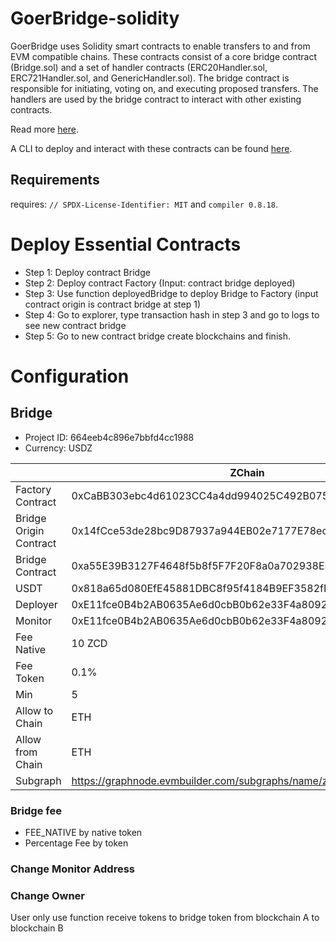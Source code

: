 # GoerBridge-solidity

GoerBridge uses Solidity smart contracts to enable transfers to and from EVM compatible chains. These contracts consist of a core bridge contract (Bridge.sol) and a set of handler contracts (ERC20Handler.sol, ERC721Handler.sol, and GenericHandler.sol). The bridge contract is responsible for initiating, voting on, and executing proposed transfers. The handlers are used by the bridge contract to interact with other existing contracts.

Read more [here]().

A CLI to deploy and interact with these contracts can be found [here](https://github.com/tdkhoa2002/bridge-evm).

## Requirements
requires:   `// SPDX-License-Identifier: MIT` and `compiler 0.8.18`.

# Deploy Essential Contracts
- Step 1: Deploy contract Bridge
- Step 2: Deploy contract Factory (Input: contract bridge deployed)
- Step 3: Use function deployedBridge to deploy Bridge to Factory (input contract origin is contract bridge at step 1)
- Step 4: Go to explorer, type transaction hash in step 3 and go to logs to see new contract bridge
- Step 5: Go to new contract bridge create blockchains and finish.

# Configuration
## Bridge
- Project ID: 664eeb4c896e7bbfd4cc1988
- Currency: USDZ

 | | ZChain | Ethereum |
 |---|---|---|
 | Factory Contract | 0xCaBB303ebc4d61023CC4a4dd994025C492B075f9 | 0x36949EdB9EB05DcBC10959d1c53797bEBA3af7CE |
 | Bridge Origin Contract | 0x14fCce53de28bc9D87937a944EB02e7177E78ec9 | 0x171469c89a7ff40551da451572C58dff17Fb481f |
 | Bridge Contract | 0xa55E39B3127F4648f5b8f5F7F20F8a0a702938EE | 0x5b95efE600d496BF673e22622A8BE2Ab096aFBEE |
 | USDT | 0x818a65d080EfE45881DBC8f95f4184B9EF3582fD | 0xdac17f958d2ee523a2206206994597c13d831ec7 |
 | Deployer | 0xE11fce0B4b2AB0635Ae6d0cbB0b62e33F4a80924 | 0xE11fce0B4b2AB0635Ae6d0cbB0b62e33F4a80924 |
 | Monitor | 0xE11fce0B4b2AB0635Ae6d0cbB0b62e33F4a80924 | 0xE11fce0B4b2AB0635Ae6d0cbB0b62e33F4a80924 |
 | Fee Native | 10 ZCD | 0.0005 ETH |
 | Fee Token | 0.1% | 0% |
 | Min | 5 | 5 |
 | Allow to Chain | ETH | ZCHAIN |
 | Allow from Chain | ETH | ZCHAIN |
 | Subgraph | https://graphnode.evmbuilder.com/subgraphs/name/zchainbridge/graphql | https://api.studio.thegraph.com/proxy/81750/zchainbridge/version/latest/graphql |


### Bridge fee

- FEE_NATIVE by native token
- Percentage Fee by token

### Change Monitor Address

### Change Owner

User only use function receive tokens to bridge token from blockchain A to blockchain B
